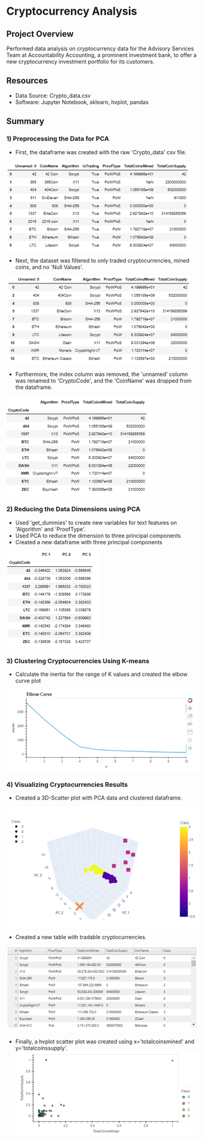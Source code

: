 # Cryptocurrency Analysis

## Project Overview
Performed data analysis on cryptocurrency data for the Advisory Services Team at Accountability Accounting, a prominent investment bank, to offer a new cryptocurrency investment portfolio for its customers.

## Resources
- Data Source: Crypto_data.csv
- Software: Jupyter Notebook, sklearn, hvplot, pandas

## Summary

### 1) Preprocessing the Data for PCA
 - First, the dataframe was created with the raw 'Crypto_data' csv file.
 
 ![originalDF](https://github.com/frlinh/cryptocurrencies/blob/ab1c550e654abc055c1ae1e515cf101fd7d11d91/Resources/originalDataframe.png)
 
 - Next, the dataset was filtered to only traded cryptocurrencies, mined coins, and no 'Null Values'.
 
 ![dropNADF](https://github.com/frlinh/cryptocurrencies/blob/ab1c550e654abc055c1ae1e515cf101fd7d11d91/Resources/dropNADataframe.png)

 - Furthermore, the index column was removed, the 'unnamed' column was renamed to 'CryptoCode', and the 'CoinName' was dropped from the dataframe.
 
 ![cleanedDF](https://github.com/frlinh/cryptocurrencies/blob/20b89b2d60d686ba752778c82b8b4d5fafa05040/Resources/cleanedwoCoinNameDataframe.png)
 
### 2) Reducing the Data Dimensions using PCA
- Used 'get_dummies' to create new variables for text features on 'Algorithm' and 'ProofType'.
- Used PCA to reduce the dimension to three principal components
- Created a new dataframe with three principal components

![3PCs](https://github.com/frlinh/cryptocurrencies/blob/f244dd26a46506c0e1d16021aaf14d86d39fc757/Resources/3PCs.png)

### 3) Clustering Cryptocurrencies Using K-means
- Calculate the inertia for the range of K values and created the elbow curve plot

![elbowCurve](https://github.com/frlinh/cryptocurrencies/blob/ab1c550e654abc055c1ae1e515cf101fd7d11d91/Resources/ElbowCurve.png)

### 4) Visualizing Cryptocurrencies Results
- Created a 3D-Scatter plot with PCA data and clustered dataframe.

![3D-Scatter](https://github.com/frlinh/cryptocurrencies/blob/ab1c550e654abc055c1ae1e515cf101fd7d11d91/Resources/3D-ScatterFig.png)

- Created a new table with tradable cryptocurrencies.

![tradableCryptoTable](https://github.com/frlinh/cryptocurrencies/blob/ab1c550e654abc055c1ae1e515cf101fd7d11d91/Resources/tradableCryptosFig.png)

- Finally, a hvplot scatter plot was created using x='totalcoinsmined' and y='totalcoinssupply'.
![hvplot](https://github.com/frlinh/cryptocurrencies/blob/ab1c550e654abc055c1ae1e515cf101fd7d11d91/Resources/hvplotScatterFig.png)
